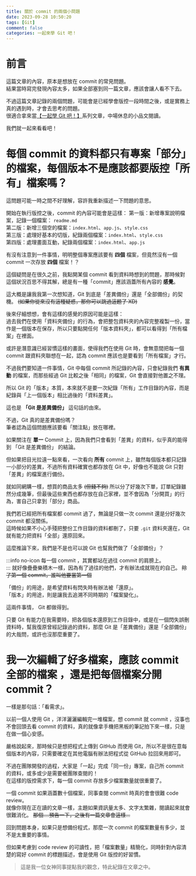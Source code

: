 ```yaml
---
title: 關於 commit 的兩個小問題
date: 2023-09-28 10:50:20
tags: [Git]
comment: false
categories: 一起來學 Git 吧！
---
```


# 前言
這篇文章的內容，原本是想放在 commit 的常見問題。  
結果當時寫完發現內容太多，如果全部塞到同一篇文章，應該會讓人看不下去。  


不過這篇文章記錄的兩個問題，可能會是已經學會版控一段時間之後，或是實務上真的遇到時，才會去思考的問題。  
很適合拿來當[【一起學 Git 吧！】](https://ithelp.ithome.com.tw/users/20162483/ironman/6374)系列文章，中場休息的小品文閱讀。

我們就一起來看看吧！


# 每個 commit 的資料都只有專案「部分」的檔案，每個版本不是應該都要版控「所有」檔案嗎？
這問題可能一時之間不好理解，容許我重新描述一下問題的意思。  

開始在執行版控之後，commit 的內容可能會是這樣：
第一版：新增專案說明檔案，記錄一個檔案： `readme.md`    
第二版：新增三個空的檔案：`index.html`、`app.js`、`style.css`  
第三版：處理好基本的切版，紀錄兩個檔案：`index.html`、`style.css`  
第四版：處理畫面互動，紀錄兩個檔案：`index.html`、`app.js`  

有沒有注意到一件事情，明明整個專案應該要有 **四個** 檔案，但竟然沒有一個 commit 一次存放 **四個** 檔案！？

這個疑問是在很久之前，我點開某個 commit 看到資料時想到的問題，那時候對這個狀況百思不得其解，總是有一種「commit」應該涵蓋所有內容的 **感覺**。  

這大概是讓我我第一次想知道，Git 到底是「差異備份」還是「全部備份」的契機。
~~(如果你從來沒有這種疑惑，那你可以跳過這題了 XD)~~


後來仔細想想，會有這樣的感覺的原因可能是這樣：  
過去我們在使用「資料夾備份」的行為，會把整包資料夾的內容完整複製一份，當作是一個版本在保存，所以只要點開任何「版本資料夾」，都可以看得到「所有檔案」在裡面。   

或許是潛意識已經習慣這樣的畫面，使得我們在使用 Git 時，會無意間把每一個 commit 跟資料夾聯想在一起，認為 commit 應該也是要看到「所有檔案」才行。 

不過我們要知道一件事情，Git 中每個 commit 所記錄的內容，只會紀錄我們 **有異動** 的檔案，而那些經過 Git 比較之後「相同」的檔案，Git 會直接對他置之不理。

所以 Git 的「版本」本質，本來就不是要一次紀錄「所有」工作目錄的內容，而是紀錄與「上一個版本」相比過後的「資料差異」。  

這也是 **「Git 是差異備份」** 這句話的由來。

不過，Git 真的是差異備份嗎？  
筆者認為這個問題應該要看「關注點」放在哪裡。  

如果關注在 **單一** Commit 上，因為我們只會看到「差異」的資料，似乎真的能得到 「Git 是差異備份」 的結論。

但如果把目光拉遠一點來看，一次看向 **所有** commit 上，雖然每個版本都只記錄一小部分的差異，不過所有資料確實也都存放在 Git 中，好像也不能說 Git 只對「差異」的檔案進行備份。

就如同網購一樣，想買的商品太多 ~~(但錢不夠)~~ 所以分了好幾次下單，訂單紀錄雖然分成幾筆，但最後這些東西也都存放在自己家裡，並不會因為「分開買」的行為，害自己只拿到「部分」商品。

我們若已經把所有檔案都 commit 過了，無論是只做一次 commit 還是分好幾次 commit 都沒關係。  
這時候如果不小心手殘把整份工作目錄的資料都刪了，只要 `.git` 資料夾還在，Git 就有能力把資料「全部」還原回來。

這麼推論下來，我們是不是也可以說 Git 也幫我們做了「全部備份」？

:::info no-icon
每一個 commit ，其實都站在過往 commit 的肩膀上。  
:::
就好像疊疊樂積木一樣，因為有了過往的他們，才有辦法成就現在的自己。 
~~除了第一個 commit，誰叫他要當第一個~~


「備份」的用途，是希望資料有閃失時有辦法被「還原」。  
「版本」的用途，則是讓我去追溯不同時期的「檔案變化」。

這兩件事情， Git 都做得到。

只要 Git 有能力在我需要時，把各個版本還原到工作目錄中，或是在一個閃失誤刪資料時，幫我復原曾經記錄過的資料，那麼 Git 是「差異備份」還是「全部備份」的大哉問，或許也沒那麼重要了。

# 我一次編輯了好多檔案，應該 commit 全部的檔案 ，還是把每個檔案分開 commit？
一樣是那句話：「看需求」。

以前一個人使用 Git ，洋洋灑灑編輯完一堆檔案，想 commit 就 commit ，沒事也不會回頭去看 commit 的資料，真的就像拿手機把黑板的筆記拍下來一樣，只是在做一個心安感。

嚴格說起來，那時候只是想把程式上傳到 GitHub 而使用 Git，所以不是很在意每個版本的內容，只需要確定在其他電腦有辦法把程式從 GitHub 拉回來用即可。

不過在團隊開發的過程，大家是「一起」完成「同一份」專案，自己所 commit 的資料，或多或少是需要被團隊查閱的！  
在這樣的版控需求下，每一個 commit 存放多少檔案數量就很重要了。  

一個 commit 如果涵蓋數十個檔案，同事查閱 commit 時真的會會很難 code review。  
就像你現在正在讀的文章一樣，主題如果資訊量太多、文字太繁雜，閱讀起來就會很難消化。  ~~那個....預告一下，之後有一篇文章會這樣...~~

回到問題本身，如果只是想備份程式，那麼一次 commit 的檔案數量有多少，並不是太重要的事情。

但如果考慮到 code review 的可讀性，把「檔案數量」精簡化，同時針對內容清楚的寫好 commit 的標題描述，會是使用 Git 版控的好習慣。

> 這是我一位女神同事提點我的觀念，特此紀錄在文章之中。

